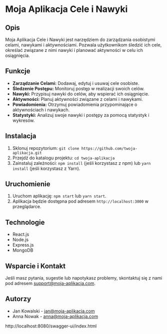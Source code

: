 # Moja Aplikacja Cele i Nawyki

## Opis

Moja Aplikacja Cele i Nawyki jest narzędziem do zarządzania osobistymi celami, nawykami i aktywnościami. Pozwala użytkownikom śledzić ich cele, określać związane z nimi nawyki i planować aktywności w celu ich osiągnięcia.

## Funkcje

- **Zarządzanie Celami:** Dodawaj, edytuj i usuwaj cele osobiste.
- **Śledzenie Postępu:** Monitoruj postęp w realizacji swoich celów.
- **Nawyki:** Przypisuj nawyki do celów, aby wspierać ich osiągnięcie.
- **Aktywności:** Planuj aktywności związane z celami i nawykami.
- **Powiadomienia:** Otrzymuj powiadomienia przypominające o aktywnościach i nawykach.
- **Statystyki:** Analizuj swoje nawyki i postępy za pomocą statystyk i wykresów.

## Instalacja

1. Sklonuj repozytorium: `git clone https://github.com/twoja-aplikacja.git`
2. Przejdź do katalogu projektu: `cd twoja-aplikacja`
3. Zainstaluj zależności: `npm install` (jeśli korzystasz z npm) lub `yarn install` (jeśli korzystasz z Yarn).

## Uruchomienie

1. Uruchom aplikację: `npm start` lub `yarn start`.
2. Aplikacja będzie dostępna pod adresem `http://localhost:3000` w przeglądarce.

## Technologie

- React.js
- Node.js
- Express.js
- MongoDB

## Wsparcie i Kontakt

Jeśli masz pytania, sugestie lub napotykasz problemy, skontaktuj się z nami pod adresem support@moja-aplikacja.com.

## Autorzy

- Jan Kowalski - jan@moja-aplikacja.com
- Anna Nowak - anna@moja-aplikacja.com



http://localhost:8080/swagger-ui/index.html